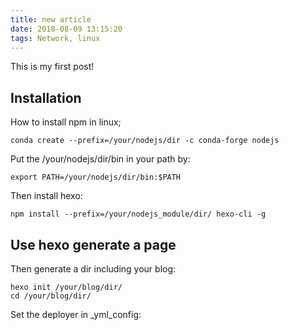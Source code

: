 ```yaml
---
title: new article
date: 2018-08-09 13:15:20
tags: Network, linux
---
```


This is my first post!

## Installation

How to install npm in linux;
	
	conda create --prefix=/your/nodejs/dir -c conda-forge nodejs

Put the /your/nodejs/dir/bin in your path by:

	export PATH=/your/nodejs/dir/bin:$PATH
	
Then install hexo:

	npm install --prefix=/your/nodejs_module/dir/ hexo-cli -g


## Use hexo generate a page

Then generate a dir including your blog:

	hexo init /your/blog/dir/
	cd /your/blog/dir/
	
Set the deployer in _yml_config:

	

	
